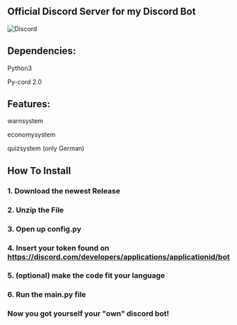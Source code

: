 ## Official Discord Server for my Discord Bot
![Discord](https://discord.com/api/guilds/954060045056901200/widget.png?style=banner2)

## Dependencies:

Python3

Py-cord 2.0

## Features:

warnsystem

economysystem

quizsystem (only German)

## How To Install

### 1. Download the newest Release
### 2. Unzip the File
### 3. Open up config.py
### 4. Insert your token found on https://discord.com/developers/applications/applicationid/bot
### 5. (optional) make the code fit your language
### 6. Run the main.py file
### Now you got yourself your "own" discord bot!

